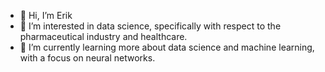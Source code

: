 - 👋 Hi, I’m Erik
- 👀 I’m interested in data science, specifically with respect to the pharmaceutical industry and healthcare.
- 🌱 I’m currently learning more about data science and machine learning, with a focus on neural networks.

<!---
eboldt91/eboldt91 is a ✨ special ✨ repository because its `README.md` (this file) appears on your GitHub profile.
You can click the Preview link to take a look at your changes.
--->
